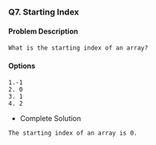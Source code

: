 ### Q7. Starting Index
#### Problem Description
```text
What is the starting index of an array?
```
#### Options
```text
1.-1
2. 0
3. 1
4. 2
```
* Complete Solution
```text
The starting index of an array is 0.
```
